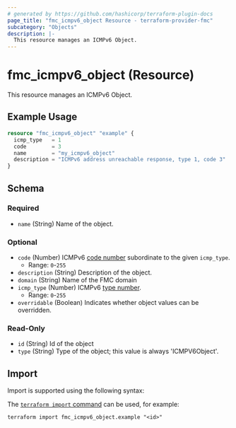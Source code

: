 ```yaml
---
# generated by https://github.com/hashicorp/terraform-plugin-docs
page_title: "fmc_icmpv6_object Resource - terraform-provider-fmc"
subcategory: "Objects"
description: |-
  This resource manages an ICMPv6 Object.
---
```


# fmc_icmpv6_object (Resource)

This resource manages an ICMPv6 Object.

## Example Usage

```terraform
resource "fmc_icmpv6_object" "example" {
  icmp_type   = 1
  code        = 3
  name        = "my_icmpv6_object"
  description = "ICMPv6 address unreachable response, type 1, code 3"
}
```

<!-- schema generated by tfplugindocs -->
## Schema

### Required

- `name` (String) Name of the object.

### Optional

- `code` (Number) ICMPv6 [code number](https://www.iana.org/assignments/icmpv6-parameters/icmpv6-parameters.xhtml) subordinate to the given `icmp_type`.
  - Range: `0`-`255`
- `description` (String) Description of the object.
- `domain` (String) Name of the FMC domain
- `icmp_type` (Number) ICMPv6 [type number](https://www.iana.org/assignments/icmpv6-parameters/icmpv6-parameters.xhtml).
  - Range: `0`-`255`
- `overridable` (Boolean) Indicates whether object values can be overridden.

### Read-Only

- `id` (String) Id of the object
- `type` (String) Type of the object; this value is always 'ICMPV6Object'.

## Import

Import is supported using the following syntax:

The [`terraform import` command](https://developer.hashicorp.com/terraform/cli/commands/import) can be used, for example:

```shell
terraform import fmc_icmpv6_object.example "<id>"
```
